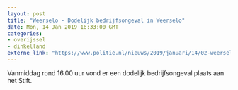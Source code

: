 ```yaml
---
layout: post
title: "Weerselo - Dodelijk bedrijfsongeval in Weerselo"
date: Mon, 14 Jan 2019 16:33:00 GMT
categories: 
- overijssel 
- dinkelland 
externe_link: "https://www.politie.nl/nieuws/2019/januari/14/02-weerselo-dodelijk-bedrijfsongeval-in-weerselo.html"
---
```


Vanmiddag rond 16.00 uur vond er een dodelijk bedrijfsongeval plaats aan het Stift.
